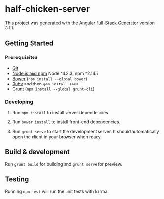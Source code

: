 # half-chicken-server

This project was generated with the [Angular Full-Stack Generator](https://github.com/DaftMonk/generator-angular-fullstack) version 3.1.1.

## Getting Started

### Prerequisites

- [Git](https://git-scm.com/)
- [Node.js and npm](nodejs.org) Node ^4.2.3, npm ^2.14.7
- [Bower](bower.io) (`npm install --global bower`)
- [Ruby](https://www.ruby-lang.org) and then `gem install sass`
- [Grunt](http://gruntjs.com/) (`npm install --global grunt-cli`)

### Developing

1. Run `npm install` to install server dependencies.

2. Run `bower install` to install front-end dependencies.

3. Run `grunt serve` to start the development server. It should automatically open the client in your browser when ready.

## Build & development

Run `grunt build` for building and `grunt serve` for preview.

## Testing

Running `npm test` will run the unit tests with karma.
